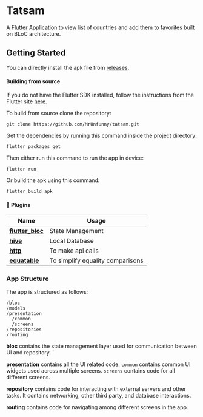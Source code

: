 # Tatsam

A Flutter Application to view list of countries and add them to favorites built on BLoC architecture.

## Getting Started

You can directly install the apk file from [releases](https://github.com/MrUnfunny/tatsam/releases).

#### Building from source

If you do not have the Flutter SDK installed, follow the instructions from the
Flutter site [here](https://flutter.dev/docs/get-started/install).

To build from source clone the repository:

```
git clone https://github.com/MrUnfunny/tatsam.git
```

Get the dependencies by running this command inside the project directory:

```
flutter packages get
```

Then either run this command to run the app in device:

```
flutter run
```

Or build the apk using this command:

```
flutter build apk
```

#### 🔌 Plugins

| Name                                                      | Usage                            |
| --------------------------------------------------------- | -------------------------------- |
| [**flutter_bloc**](https://pub.dev/packages/flutter_bloc) | State Management                 |
| [**hive**](https://pub.dev/packages/hive)                 | Local Database                   |
| [**http**](https://pub.dev/packages/http)                 | To make api calls                |
| [**equatable**](https://pub.dev/packages/equatable)       | To simplify equality comparisons |

### App Structure

The app is structured as follows:

```
/bloc
/models
/presentation
  /common
  /screens
/repositories
/routing
```

**bloc** contains the state management layer used for communication between UI and repository. `

**presentation** contains all the UI related code. `common` contains common UI widgets used across multiple screens. `screens` contains code for all different screens.

**repository** contains code for interacting with external servers and other tasks. It contains networking, other third party, and database interactions.

**routing** contains code for navigating among different screens in the app.
